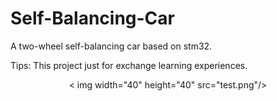 # Self-Balancing-Car
A two-wheel self-balancing car based on stm32.

Tips:
This project just for exchange learning experiences.

<div align=center>< img width="40" height="40" src="test.png"/></div>
